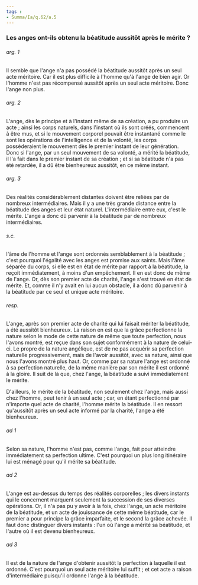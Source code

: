 ```yaml
---
tags : 
- Summa/Ia/q.62/a.5
---
```


### Les anges ont-ils obtenu la béatitude aussitôt après le mérite ?

###### arg. 1
Il semble que l'ange n'a pas possédé la béatitude aussitôt après un seul acte méritoire. Car il est plus difficile à l'homme qu'à l'ange de bien agir. Or l'homme n'est pas récompensé aussitôt après un seul acte méritoire. Donc l'ange non plus. 

###### arg. 2
L'ange, dès le principe et à l'instant même de sa création, a pu produire un acte ; ainsi les corps naturels, dans l'instant où ils sont créés, commencent à être mus, et si le mouvement corporel pouvait être instantané comme le sont les opérations de l'intelligence et de la volonté, les corps posséderaient le mouvement dès le premier instant de leur génération. Donc si l'ange, par un seul mouvement de sa volonté, a mérité la béatitude, il l'a fait dans le premier instant de sa création ; et si sa béatitude n'a pas été retardée, il a dû être bienheureux aussitôt, en ce même instant. 

###### arg. 3
Des réalités considérablement distantes doivent être reliées par de nombreux intermédiaires. Mais il y a une très grande distance entre la béatitude des anges et leur état naturel. L'intermédiaire entre eux, c'est le mérite. L'ange a donc dû parvenir à la béatitude par de nombreux intermédiaires. 

###### s.c.
l'âme de l'homme et l'ange sont ordonnés semblablement à la béatitude ; c'est pourquoi l'égalité avec les anges est promise aux saints. Mais l'âme séparée du corps, si elle est en état de mérite par rapport à la béatitude, la reçoit immédiatement, à moins d'un empêchement. Il en est donc de même de l'ange. Or, dès son premier acte de charité, l'ange s'est trouvé en état de mérite. Et, comme il n'y avait en lui aucun obstacle, il a donc dû parvenir à la béatitude par ce seul et unique acte méritoire. 

###### resp.
L'ange, après son premier acte de charité qui lui faisait mériter la béatitude, a été aussitôt bienheureux. La raison en est que la grâce perfectionne la nature selon le mode de cette nature de même que toute perfection, nous l'avons montré, est reçue dans son sujet conformément à la nature de celui-ci. Le propre de la nature angélique, est de ne pas acquérir sa perfection naturelle progressivement, mais de l'avoir aussitôt, avec sa nature, ainsi que nous l'avons montré plus haut. Or, comme par sa nature l'ange est ordonné à sa perfection naturelle, de la même manière par son mérite il est ordonné à la gloire. Il suit de là que, chez l'ange, la béatitude a suivi immédiatement le mérite. 

D'ailleurs, le mérite de la béatitude, non seulement chez l'ange, mais aussi chez l'homme, peut tenir à un seul acte ; car, en étant perfectionné par n'importe quel acte de charité, l'homme mérite la béatitude. Il en ressort qu'aussitôt après un seul acte informé par la charité, l'ange a été bienheureux. 

###### ad 1
Selon sa nature, l'homme n'est pas, comme l'ange, fait pour atteindre immédiatement sa perfection ultime. C'est pourquoi un plus long itinéraire lui est ménagé pour qu'il mérite sa béatitude. 

###### ad 2
L'ange est au-dessus du temps des réalités corporelles ; les divers instants qui le concernent marquent seulement la succession de ses diverses opérations. Or, il n'a pas pu y avoir à la fois, chez l'ange, un acte méritoire de la béatitude, et un acte de jouissance de cette même béatitude, car le premier a pour principe la grâce imparfaite, et le second la grâce achevée. Il faut donc distinguer divers instants : l'un où l'ange a mérité sa béatitude, et l'autre où il est devenu bienheureux. 

###### ad 3
Il est de la nature de l'ange d'obtenir aussitôt la perfection à laquelle il est ordonné. C'est pourquoi un seul acte méritoire lui suffit ; et cet acte a raison d'intermédiaire puisqu'il ordonne l'ange à la béatitude. 




